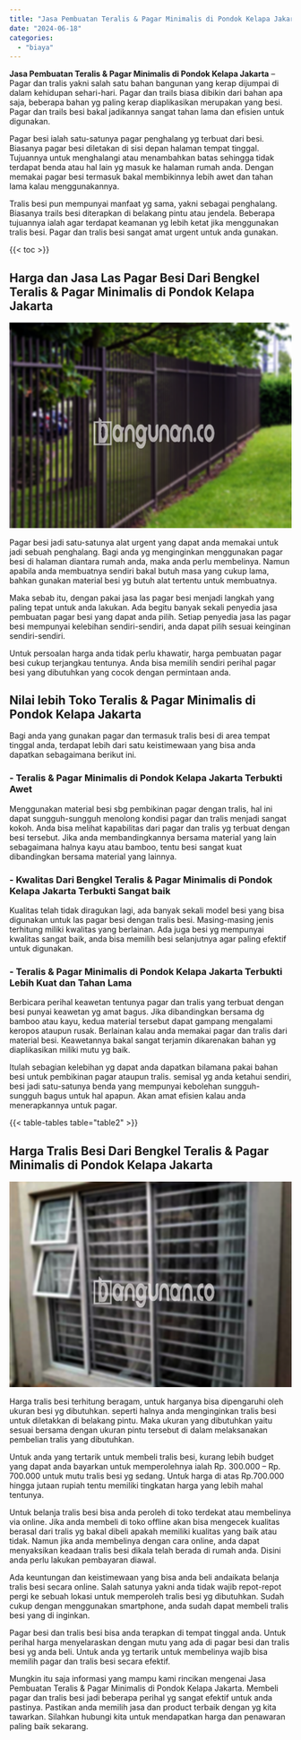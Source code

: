 ```yaml
---
title: "Jasa Pembuatan Teralis & Pagar Minimalis di Pondok Kelapa Jakarta"
date: "2024-06-18"
categories: 
  - "biaya"
---
```


**Jasa Pembuatan Teralis & Pagar Minimalis di Pondok Kelapa Jakarta** – Pagar dan tralis yakni salah satu bahan bangunan yang kerap dijumpai di dalam kehidupan sehari-hari. Pagar dan trails biasa dibikin dari bahan apa saja, beberapa bahan yg paling kerap diaplikasikan merupakan yang besi. Pagar dan trails besi bakal jadikannya sangat tahan lama dan efisien untuk digunakan.

Pagar besi ialah satu-satunya pagar penghalang yg terbuat dari besi. Biasanya pagar besi diletakan di sisi depan halaman tempat tinggal. Tujuannya untuk menghalangi atau menambahkan batas sehingga tidak terdapat benda atau hal lain yg masuk ke halaman rumah anda. Dengan memakai pagar besi termasuk bakal membikinnya lebih awet dan tahan lama kalau menggunakannya.

Tralis besi pun mempunyai manfaat yg sama, yakni sebagai penghalang. Biasanya trails besi diterapkan di belakang pintu atau jendela. Beberapa tujuannya ialah agar terdapat keamanan yg lebih ketat jika menggunakan tralis besi. Pagar dan tralis besi sangat amat urgent untuk anda gunakan.

{{< toc >}}

## Harga dan Jasa Las Pagar Besi Dari Bengkel Teralis & Pagar Minimalis di Pondok Kelapa Jakarta

![Jasa Pembuatan Teralis & Pagar Minimalis di Pondok Kelapa Jakarta](/images/pagar-minimalis-murah-45.png)

Pagar besi jadi satu-satunya alat urgent yang dapat anda memakai untuk jadi sebuah penghalang. Bagi anda yg menginginkan menggunakan pagar besi di halaman diantara rumah anda, maka anda perlu membelinya. Namun apabila anda membuatnya sendiri bakal butuh masa yang cukup lama, bahkan gunakan material besi yg butuh alat tertentu untuk membuatnya.

Maka sebab itu, dengan pakai jasa las pagar besi menjadi langkah yang paling tepat untuk anda lakukan. Ada begitu banyak sekali penyedia jasa pembuatan pagar besi yang dapat anda pilih. Setiap penyedia jasa las pagar besi mempunyai kelebihan sendiri-sendiri, anda dapat pilih sesuai keinginan sendiri-sendiri.

Untuk persoalan harga anda tidak perlu khawatir, harga pembuatan pagar besi cukup terjangkau tentunya. Anda bisa memilih sendiri perihal pagar besi yang dibutuhkan yang cocok dengan permintaan anda.

## Nilai lebih Toko Teralis & Pagar Minimalis di Pondok Kelapa Jakarta

Bagi anda yang gunakan pagar dan termasuk tralis besi di area tempat tinggal anda, terdapat lebih dari satu keistimewaan yang bisa anda dapatkan sebagaimana berikut ini.

### \- Teralis & Pagar Minimalis di Pondok Kelapa Jakarta Terbukti Awet

Menggunakan material besi sbg pembikinan pagar dengan tralis, hal ini dapat sungguh-sungguh menolong kondisi pagar dan tralis menjadi sangat kokoh. Anda bisa melihat kapabilitas dari pagar dan tralis yg terbuat dengan besi tersebut. Jika anda membandingkannya bersama material yang lain sebagaimana halnya kayu atau bamboo, tentu besi sangat kuat dibandingkan bersama material yang lainnya.

### \- Kwalitas Dari Bengkel Teralis & Pagar Minimalis di Pondok Kelapa Jakarta Terbukti Sangat baik

Kualitas telah tidak diragukan lagi, ada banyak sekali model besi yang bisa digunakan untuk las pagar besi dengan tralis besi. Masing-masing jenis terhitung miliki kwalitas yang berlainan. Ada juga besi yg mempunyai kwalitas sangat baik, anda bisa memilih besi selanjutnya agar paling efektif untuk digunakan.

### \- Teralis & Pagar Minimalis di Pondok Kelapa Jakarta Terbukti Lebih Kuat dan Tahan Lama

Berbicara perihal keawetan tentunya pagar dan tralis yang terbuat dengan besi punyai keawetan yg amat bagus. Jika dibandingkan bersama dg bamboo atau kayu, kedua material tersebut dapat gampang mengalami keropos ataupun rusak. Berlainan kalau anda memakai pagar dan tralis dari material besi. Keawetannya bakal sangat terjamin dikarenakan bahan yg diaplikasikan miliki mutu yg baik.

Itulah sebagian kelebihan yg dapat anda dapatkan bilamana pakai bahan besi untuk pembikinan pagar ataupun tralis. semisal yg anda ketahui sendiri, besi jadi satu-satunya benda yang mempunyai kebolehan sungguh-sungguh bagus untuk hal apapun. Akan amat efisien kalau anda menerapkannya untuk pagar.

{{< table-tables table="table2" >}}

## Harga Tralis Besi Dari Bengkel Teralis & Pagar Minimalis di Pondok Kelapa Jakarta

![Jasa Pembuatan Teralis & Pagar Minimalis di Pondok Kelapa Jakarta](/images/teralis-minimalis-murah-22.png)

Harga tralis besi terhitung beragam, untuk harganya bisa dipengaruhi oleh ukuran besi yg dibutuhkan. seperti halnya anda menginginkan tralis besi untuk diletakkan di belakang pintu. Maka ukuran yang dibutuhkan yaitu sesuai bersama dengan ukuran pintu tersebut di dalam melaksanakan pembelian tralis yang dibutuhkan.

Untuk anda yang tertarik untuk membeli tralis besi, kurang lebih budget yang dapat anda bayarkan untuk memperolehnya ialah Rp. 300.000 – Rp. 700.000 untuk mutu tralis besi yg sedang. Untuk harga di atas Rp.700.000 hingga jutaan rupiah tentu memiliki tingkatan harga yang lebih mahal tentunya.

Untuk belanja tralis besi bisa anda peroleh di toko terdekat atau membelinya via online. Jika anda membeli di toko offline akan bisa mengecek kualitas berasal dari tralis yg bakal dibeli apakah memiliki kualitas yang baik atau tidak. Namun jika anda membelinya dengan cara online, anda dapat menyaksikan keadaan tralis besi dikala telah berada di rumah anda. Disini anda perlu lakukan pembayaran diawal.

Ada keuntungan dan keistimewaan yang bisa anda beli andaikata belanja tralis besi secara online. Salah satunya yakni anda tidak wajib repot-repot pergi ke sebuah lokasi untuk memperoleh tralis besi yg dibutuhkan. Sudah cukup dengan menggunakan smartphone, anda sudah dapat membeli tralis besi yang di inginkan.

Pagar besi dan tralis besi bisa anda terapkan di tempat tinggal anda. Untuk perihal harga menyelaraskan dengan mutu yang ada di pagar besi dan tralis besi yg anda beli. Untuk anda yg tertarik untuk membelinya wajib bisa memilih pagar dan tralis besi secara efektif.

Mungkin itu saja informasi yang mampu kami rincikan mengenai Jasa Pembuatan Teralis & Pagar Minimalis di Pondok Kelapa Jakarta. Membeli pagar dan tralis besi jadi beberapa perihal yg sangat efektif untuk anda pastinya. Pastikan anda memilih jasa dan product terbaik dengan yg kita tawarkan. Silahkan hubungi kita untuk mendapatkan harga dan penawaran paling baik sekarang.
